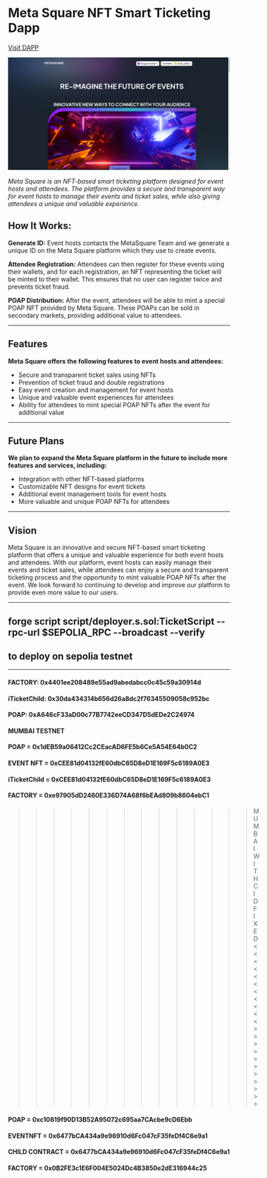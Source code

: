 # Meta Square NFT Smart Ticketing Dapp

[Visit DAPP](https://meta-square.vercel.app/)

![MetaSquare](pc.png)

_Meta Square is an NFT-based smart ticketing platform designed for event hosts and attendees. The platform provides a secure and transparent way for event hosts to manage their events and ticket sales, while also giving attendees a unique and valuable experience._

## How It Works:

**Generate ID:** Event hosts contacts the MetaSquare Team and we generate a unique ID on the Meta Square platform which they use to create events.

**Attendee Registration:** Attendees can then register for these events using their wallets, and for each registration, an NFT representing the ticket will be minted to their wallet. This ensures that no user can register twice and prevents ticket fraud.

**POAP Distribution:** After the event, attendees will be able to mint a special POAP NFT provided by Meta Square. These POAPs can be sold in secondary markets, providing additional value to attendees.

---

## Features

**Meta Square offers the following features to event hosts and attendees:**

- Secure and transparent ticket sales using NFTs
- Prevention of ticket fraud and double registrations
- Easy event creation and management for event hosts
- Unique and valuable event experiences for attendees
- Ability for attendees to mint special POAP NFTs after the event for additional value

---

## Future Plans

**We plan to expand the Meta Square platform in the future to include more features and services, including:**

- Integration with other NFT-based platforms
- Customizable NFT designs for event tickets
- Additional event management tools for event hosts
- More valuable and unique POAP NFTs for attendees

---

## Vision

Meta Square is an innovative and secure NFT-based smart ticketing platform that offers a unique and valuable experience for both event hosts and attendees. With our platform, event hosts can easily manage their events and ticket sales, while attendees can enjoy a secure and transparent ticketing process and the opportunity to mint valuable POAP NFTs after the event. We look forward to continuing to develop and improve our platform to provide even more value to our users.

---

## forge script script/deployer.s.sol:TicketScript --rpc-url $SEPOLIA_RPC --broadcast --verify

## to deploy on sepolia testnet

---

#### FACTORY: 0x4401ee208489e55ad9abedabcc0c45c59a30914d

#### iTicketChild: 0x30da434314b656d26a8dc2f76345509058c952bc

#### POAP: 0xA646cF33aD00c77B7742eeCD347D5dEDe2C24974

#### MUMBAI TESTNET

#### POAP = 0x1dEB59a06412Cc2CEacAD6FE5b6Ce5A54E64b0C2

#### EVENT NFT = 0xCEE81d04132fE60dbC65D8eD1E169F5c6189A0E3

#### iTicketChild = 0xCEE81d04132fE60dbC65D8eD1E169F5c6189A0E3

#### FACTORY = 0xe97905dD2460E336D74A68f6bEAd809b8604ebC1

> > > > > > > > > > > > > > MUMBAI WITH CID FIXED <<<<<<<<<<<>>>>>>>>>>>

#### POAP = 0xc10819f90D13B52A95072c695aa7CAcbe9cD6Ebb

#### EVENTNFT = 0x6477bCA434a9e96910d6Fc047cF35feDf4C6e9a1

#### CHILD CONTRACT = 0x6477bCA434a9e96910d6Fc047cF35feDf4C6e9a1

#### FACTORY = 0x0B2FE3c1E6F004E5024Dc4B3850e2dE316944c25
